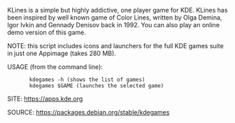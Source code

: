 
 KLines is a simple but highly addictive, one player game
 for KDE. KLines has been inspired by well known game of
 Color Lines, written by Olga Demina, Igor Ivkin and Gennady
 Denisov back in 1992. You can also play an online demo
 version of this game.
 
 NOTE: this script includes icons and launchers for the 
 full KDE games suite in just one Appimage (takes 280 MB).
 
 USAGE (from the command line):
 
           kdegames -h (shows the list of games)
           kdegames $GAME (launches the selected game)
           
 SITE: https://apps.kde.org

 SOURCE: https://packages.debian.org/stable/kdegames
